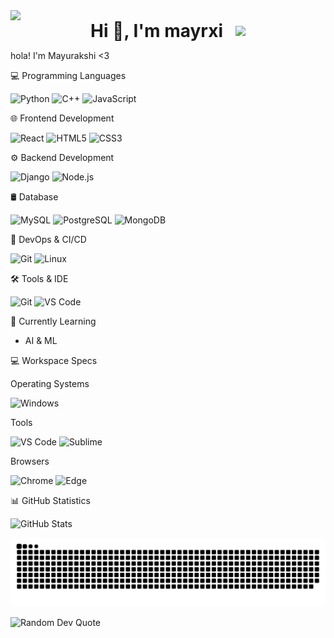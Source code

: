 <div style="display: flex; align-items: flex-start;">
  <img src="https://visitcount.itsvg.in/api?id=mayrxi&label=Profile%20Views&color=1&icon=5&pretty=true" />
</div>

<div align="center" style="display: flex; align-items: center; justify-content: center; gap: 10px;">
  <h1 style="margin: 0;">Hi 👋, I'm mayrxi</h1>
  <img src="https://readme-typing-svg.herokuapp.com?font=Fira+Code&duration=2000&pause=1000&color=58A6FF&center=true&vCenter=true&width=270&height=30&lines=Software%20Architect%3BCloud%20Solutions%3BTech%20Innovator" style="margin-left: 10px;" />
</div>
 

hola! I'm Mayurakshi <3


💻 Programming Languages
<p>
<img src="https://img.shields.io/badge/Python-3178C6?style=flat&logo=python" alt="Python" /> <img src="https://img.shields.io/badge/C++-3178C6?style=flat&logo=c++" alt="C++" /> <img src="https://img.shields.io/badge/JavaScript-3178C6?style=flat&logo=javascript" alt="JavaScript" />
</p>
🌐 Frontend Development
<p>
<img src="https://img.shields.io/badge/React-61DAFB?style=flat&logo=react" alt="React" /> <img src="https://img.shields.io/badge/HTML5-61DAFB?style=flat&logo=html5" alt="HTML5" /> <img src="https://img.shields.io/badge/CSS3-61DAFB?style=flat&logo=css3" alt="CSS3" />
</p>
 ⚙️ Backend Development
<p>
<img src="https://img.shields.io/badge/Django-43853D?style=flat&logo=django" alt="Django" /> <img src="https://img.shields.io/badge/Node.js-43853D?style=flat&logo=node.js" alt="Node.js" />
</p>
 🛢 Database
<p>
<img src="https://img.shields.io/badge/MySQL-333333?style=flat&logo=mysql" alt="MySQL" /> <img src="https://img.shields.io/badge/PostgreSQL-333333?style=flat&logo=postgresql" alt="PostgreSQL" /> <img src="https://img.shields.io/badge/MongoDB-333333?style=flat&logo=mongodb" alt="MongoDB" />
</p>
🔧 DevOps & CI/CD
<p>
<img src="https://img.shields.io/badge/Git-2496ED?style=flat&logo=git" alt="Git" /> <img src="https://img.shields.io/badge/Linux-2496ED?style=flat&logo=linux" alt="Linux" />
</p>
🛠 Tools & IDE
<p>
<img src="https://img.shields.io/badge/Git-333333?style=flat&logo=git" alt="Git" /> <img src="https://img.shields.io/badge/VS_Code-333333?style=flat&logo=vs-code" alt="VS Code" />
</p>

🌱 Currently Learning

- AI & ML

💻 Workspace Specs

 Operating Systems

![Windows](https://img.shields.io/badge/Windows-000000?style=flat&logo=windows&logoColor=white)

 Tools

![VS Code](https://img.shields.io/badge/VS_Code-007ACC?style=flat&logo=vs-code&logoColor=white) ![Sublime](https://img.shields.io/badge/Sublime-007ACC?style=flat&logo=sublime&logoColor=white)

 Browsers

![Chrome](https://img.shields.io/badge/Chrome-4285F4?style=flat&logo=chrome&logoColor=white) ![Edge](https://img.shields.io/badge/Edge-4285F4?style=flat&logo=edge&logoColor=white)

 📊 GitHub Statistics

<p>
  <img src="https://github-readme-stats-git-masterrstaa-rickstaa.vercel.app/api?username=mayrxi&show_icons=true&count_private=true&theme=github_dark&hide_border=true&bg_color=00000000&title_color=58a6ff&icon_color=1f6feb&text_color=c9d1d9" alt="GitHub Stats" />
</p>



<p>
  <img src="https://raw.githubusercontent.com/Platane/snk/output/github-contribution-grid-snake.svg" alt="Snake animation" />
</p>

<p>
  <img src="https://quotes-github-readme.vercel.app/api?type=horizontal&theme=dark" alt="Random Dev Quote" />
</p>

